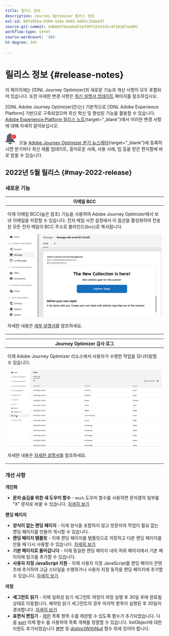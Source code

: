 ```yaml
---
title: 릴리스 정보
description: Journey Optimizer 릴리스 정보
exl-id: 06fa956a-b500-416e-9d42-b683c328e837
source-git-commit: dd60e576aaded21efd9718341d1c4f26267ae001
workflow-type: tm+mt
source-wordcount: '384'
ht-degree: 34%

---
```


# 릴리스 정보 {#release-notes}

이 페이지에는 [!DNL Journey Optimizer]의 새로운 기능과 개선 사항이 모두 포함되어 있습니다. 또한 자세한 변경 사항은 [최신 설명서 업데이트](documentation-updates.md) 페이지를 참조하십시오.

[!DNL Adobe Journey Optimizer]은(는) 기본적으로 [!DNL Adobe Experience Platform] 기반으로 구축되었으며 최신 혁신 및 향상된 기능을 활용할 수 있습니다. [Adobe Experience Platform 릴리스 노트](https://experienceleague.adobe.com/docs/experience-platform/release-notes/latest.html?lang=ko-KR){target=&quot;_blank&quot;}에서 이러한 변경 사항에 대해 자세히 알아보십시오.

![뉴스레터](../assets/do-not-localize/nl-icon.png) 오늘 [Adobe Journey Optimizer 분기 뉴스레터](https://www.adobe.com/subscription/Adobe_Journey_Optimizer_NL.html){target=&quot;_blank&quot;}에 등록하시면 분기마다 최신 제품 업데이트, 흥미로운 사례, 사용 사례, 팁 등을 받은 편지함에 바로 받을 수 있습니다.

## 2022년 5월 릴리스 {#may-2022-release}

### 새로운 기능

<!--table>
<thead>
<tr>
<th><strong>Message Frequency Rules</strong><br/></th>
</tr>
</thead>
<tbody>
<tr>
<td>
<p>You can now set cross-channel business rules that will automatically exclude over-solicited profiles from messages and actions.</p>
<img src="assets/frequency-rn.gif"/>
<p>For more information, refer to the <a href="../configuration/frequency-rules.md">detailed documentation</a>.</p>
</td>
</tr>
</tbody>
</table-->


<table>
<thead>
<tr>
<th><strong>이메일 BCC</strong><br/></th>
</tr>
</thead>
<tbody>
<tr>
<td>
<p>이제 이메일 BCC(숨은 참조) 기능을 사용하여 Adobe Journey Optimizer에서 보낸 이메일을 저장할 수 있습니다. 전자 메일 사전 설정에서 이 옵션을 활성화하여 전송된 모든 전자 메일이 BCC 주소로 블라인드(bcc)로 복사됩니다.</p>
<img src="assets/bcc-rn.gif"/>
<p>자세한 내용은 <a href="../configuration/email-settings.md#bcc-email">세부 설명서</a>를 참조하세요.</p>
</td>
</tr>
</tbody>
</table>


<!--table>
<thead>
<tr>
<th><strong>Decision Management - AI Ranking auto-optimization model</strong><br/></th>
</tr>
</thead>
<tbody>
<tr>
<td>
<p>You can now use trained model systems in Decision Management. This new capability ranks offers to display for a given profile.</p>
<img src="assets/optimization.gif"/>
<p>For more information, refer to the <a href="../offers/offer-activities/configure-offer-selection.md#use-ranking-strategy">detailed documentation</a>.</p>
</td>
</tr>
</tbody>
</table-->

<!--table>
<thead>
<tr>
<th><strong>Attribute-based Access Control (ABAC)</strong><br/></th>
</tr>
</thead>
<tbody>
<tr>
<td>
<p>Permission management in Journey Optimizer has been extended to data access. You can now manage data access for specific teams or groups of users (i.e. internal, external, 3rd parties) ​and manage access to specific types of data (i.e. Sensitive Personal Data/SPD).</p>
<p>This capability is available for a limited set of customers.</p>
<p>For more information, refer to the <a href="../landing-pages/create-lp.md">detailed documentation</a>.</p>
</td>
</tr>
</tbody>
</table-->

<table>
<thead>
<tr>
<th><strong>Journey Optimizer 감사 로그</strong><br/></th>
</tr>
</thead>
<tbody>
<tr>
<td>
<p>이제 Adobe Journey Optimizer 리소스에서 사용자가 수행한 작업을 모니터링할 수 있습니다.</p>
<img src="assets/audit-rn.gif"/>
<p>자세한 내용은 <a href="../reports/audit-logs.md">자세한 설명서</a>를 참조하세요.</p>
</td>
</tr>
</tbody>
</table>

### 개선 사항

**개인화**

* **문자 숨김을 위한 새 도우미 함수** - `mask` 도우미 함수를 사용하면 문자열의 일부를 &quot;X&quot; 문자로 바꿀 수 있습니다. [자세히 보기](../personalization/functions/string.md#mask)

**랜딩 페이지**

* **양식이 없는 랜딩 페이지** - 이제 양식을 포함하지 않고 방문자의 작업이 필요 없는 랜딩 페이지를 만들어 게시할 수 있습니다.
* **랜딩 페이지 템플릿** - 이제 랜딩 페이지를 템플릿으로 저장하고 다른 랜딩 페이지를 만들 때 다시 사용할 수 있습니다. [자세히 보기](../landing-pages/lp-templates.md)
* **기본 페이지로 돌아갑니다** - 이제 동일한 랜딩 페이지 내의 하위 페이지에서 기본 페이지에 링크를 추가할 수 있습니다.
* **사용자 지정 JavaScript 지원** - 이제 사용자 지정 JavaScript를 랜딩 페이지 콘텐츠에 추가하여 고급 스타일을 수행하거나 사용자 지정 동작을 랜딩 페이지에 추가할 수 있습니다.	[자세히 보기](../landing-pages/lp-custom-js.md)

<!--**Decision management**

* **HTML and JSON files support** - You can now drag and drop external HTML and JSON files from the AEM repository into the offer representation content.-->

**여정**

* **세그먼트 읽기** - 이제 일회성 읽기 세그먼트 여정이 여정 실행 후 30일 후에 완료됨 상태로 이동합니다. 예약된 읽기 세그먼트의 경우 마지막 항목이 실행된 후 30일이 경과합니다. [자세히 보기](../building-journeys/read-segment.md)
* **표현식 편집기** - [제한](../building-journeys/functions/functionlimit.md) 목록 항목 수를 제한할 수 있도록 함수가 추가되었습니다. 다음 [sort](../building-journeys/functions/functionsort.md) 이제 함수 를 사용하여 목록 개체를 정렬할 수 있습니다. listObject에 대한 지원도 추가되었습니다 [불변](../building-journeys/functions/functiondistinct.md) 및 [distinctWithNull](../building-journeys/functions/functiondistinctwithnull.md) 함수 위에 있어야 합니다.
